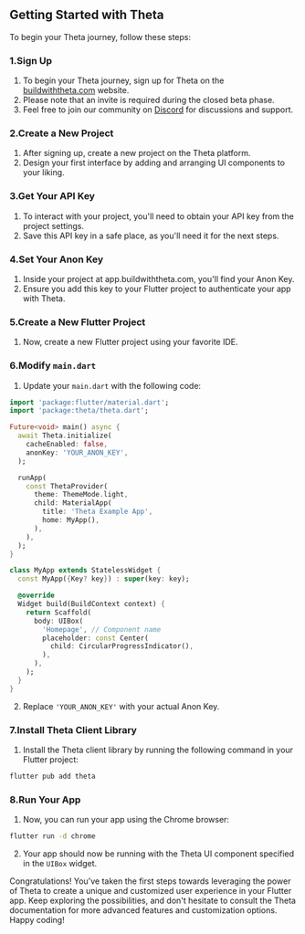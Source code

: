 ## Getting Started with Theta

To begin your Theta journey, follow these steps:

### 1.Sign Up

1. To begin your Theta journey, sign up for Theta on the [buildwiththeta.com](https://buildwiththeta.com) website.
2. Please note that an invite is required during the closed beta phase.
3. Feel free to join our community on [Discord](https://discord.com/invite/xNgDkZ2g6w) for discussions and support.

### 2.Create a New Project

1. After signing up, create a new project on the Theta platform.
2. Design your first interface by adding and arranging UI components to your liking.

### 3.Get Your API Key

1. To interact with your project, you'll need to obtain your API key from the project settings.
2. Save this API key in a safe place, as you'll need it for the next steps.

### 4.Set Your Anon Key

1. Inside your project at app.buildwiththeta.com, you'll find your Anon Key.
2. Ensure you add this key to your Flutter project to authenticate your app with Theta.

### 5.Create a New Flutter Project

1. Now, create a new Flutter project using your favorite IDE.

### 6.Modify `main.dart`

1. Update your `main.dart` with the following code:

```dart
import 'package:flutter/material.dart';
import 'package:theta/theta.dart';

Future<void> main() async {
  await Theta.initialize(
    cacheEnabled: false,
    anonKey: 'YOUR_ANON_KEY',
  );

  runApp(
    const ThetaProvider(
      theme: ThemeMode.light,
      child: MaterialApp(
        title: 'Theta Example App',
        home: MyApp(),
      ),
    ),
  );
}

class MyApp extends StatelessWidget {
  const MyApp({Key? key}) : super(key: key);

  @override
  Widget build(BuildContext context) {
    return Scaffold(
      body: UIBox(
        'Homepage', // Component name
        placeholder: const Center(
          child: CircularProgressIndicator(),
        ),
      ),
    );
  }
}
```

2. Replace `'YOUR_ANON_KEY'` with your actual Anon Key.

### 7.Install Theta Client Library

1. Install the Theta client library by running the following command in your Flutter project:

```bash
flutter pub add theta
```

### 8.Run Your App

1. Now, you can run your app using the Chrome browser:

```bash
flutter run -d chrome
```

2. Your app should now be running with the Theta UI component specified in the `UIBox` widget.

Congratulations! You've taken the first steps towards leveraging the power of Theta to create a unique and customized user experience in your Flutter app. Keep exploring the possibilities, and don't hesitate to consult the Theta documentation for more advanced features and customization options. Happy coding!

